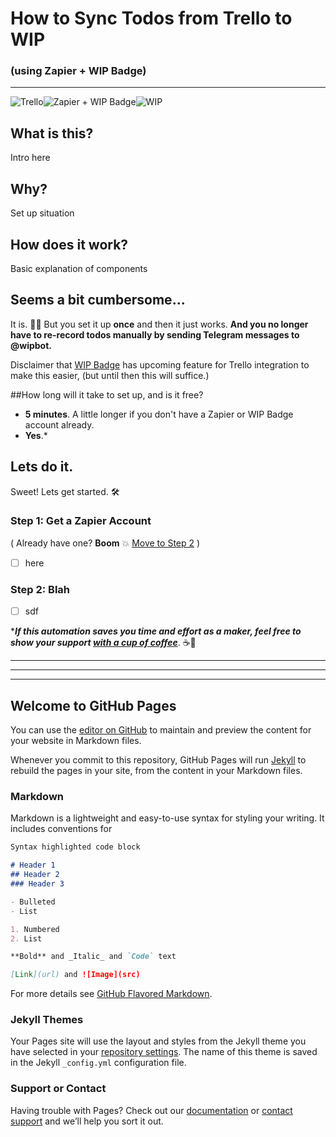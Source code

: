 # How to Sync Todos from Trello to WIP
### (using Zapier + WIP Badge)
---
![Trello](https://notes.ciscospark.com/images/trello-logo.png)![Zapier + WIP Badge](https://emojipedia-us.s3.amazonaws.com/thumbs/120/apple/129/high-voltage-sign_26a1.png)![WIP](https://emojipedia-us.s3.amazonaws.com/thumbs/120/apple/129/construction-sign_1f6a7.png)


## What is this?
Intro here

## Why?
Set up situation

## How does it work?

Basic explanation of components

## Seems a bit cumbersome...
It is. 🤷‍♂️
But you set it up **once** and then it just works.
**And you no longer have to re-record todos manually by sending Telegram messages to @wipbot.**

Disclaimer that [WIP Badge](https://wipbadge.com/) has upcoming feature for Trello integration to make this easier, (but until then this will suffice.)

##How long will it take to set up, and is it free?
* **5 minutes**. A little longer if you don't have a Zapier or WIP Badge account already.
* **Yes**.*

## Lets do it.
Sweet! Lets get started. 🛠️

### Step 1: Get a Zapier Account
( Already have one? **Boom** 💥 [Move to Step 2](#Step-2:-Blah) )
- [ ] here

### Step 2: Blah
- [ ] sdf


****If this automation saves you time and effort as a maker, feel free to show your support [with a cup of coffee](https://www.buymeacoffee.com/levidxyz)***. ☕🙌


---
---
---


## Welcome to GitHub Pages

You can use the [editor on GitHub](https://github.com/levidxyz/ZapTrelloToWIP/edit/master/README.md) to maintain and preview the content for your website in Markdown files.

Whenever you commit to this repository, GitHub Pages will run [Jekyll](https://jekyllrb.com/) to rebuild the pages in your site, from the content in your Markdown files.

### Markdown

Markdown is a lightweight and easy-to-use syntax for styling your writing. It includes conventions for

```markdown
Syntax highlighted code block

# Header 1
## Header 2
### Header 3

- Bulleted
- List

1. Numbered
2. List

**Bold** and _Italic_ and `Code` text

[Link](url) and ![Image](src)
```

For more details see [GitHub Flavored Markdown](https://guides.github.com/features/mastering-markdown/).

### Jekyll Themes

Your Pages site will use the layout and styles from the Jekyll theme you have selected in your [repository settings](https://github.com/levidxyz/ZapTrelloToWIP/settings). The name of this theme is saved in the Jekyll `_config.yml` configuration file.

### Support or Contact

Having trouble with Pages? Check out our [documentation](https://help.github.com/categories/github-pages-basics/) or [contact support](https://github.com/contact) and we’ll help you sort it out.
